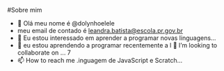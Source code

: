 #Sobre mim
- 👋 Olá meu nome é @dolynhoelele
- meu email de contado é leandra.batista@escola.pr.gov.br
- 👀 Eu estou interessado em aprender a programar novas linguagens...
- 🌱 eu estou aprendendo a programar recentemente a l 💞️ I’m looking to collaborate on ...
7
- 📫 How to reach me .inguagem de JavaScript e Scratch...

